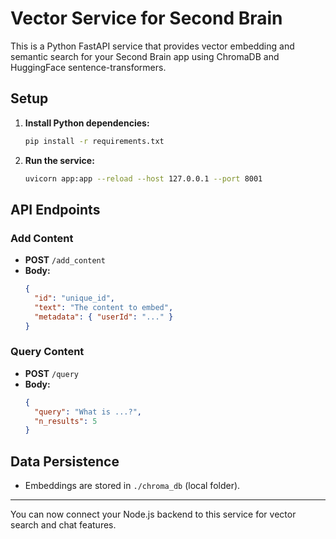 # Vector Service for Second Brain

This is a Python FastAPI service that provides vector embedding and semantic search for your Second Brain app using ChromaDB and HuggingFace sentence-transformers.

## Setup

1. **Install Python dependencies:**
   ```bash
   pip install -r requirements.txt
   ```

2. **Run the service:**
   ```bash
   uvicorn app:app --reload --host 127.0.0.1 --port 8001
   ```

## API Endpoints

### Add Content
- **POST** `/add_content`
- **Body:**
  ```json
  {
    "id": "unique_id",
    "text": "The content to embed",
    "metadata": { "userId": "..." }
  }
  ```

### Query Content
- **POST** `/query`
- **Body:**
  ```json
  {
    "query": "What is ...?",
    "n_results": 5
  }
  ```

## Data Persistence
- Embeddings are stored in `./chroma_db` (local folder).

---

You can now connect your Node.js backend to this service for vector search and chat features. 